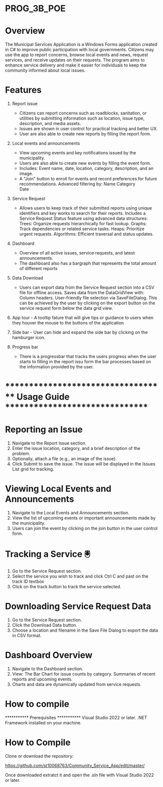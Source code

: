 # PROG_3B_POE
# Overview
The Municipal Services Application is a Windows Forms application created in C# to improve public participation with local governments. Citizens may use the app to report concerns, browse local events and news, request services, and receive updates on their requests. The program aims to enhance service delivery and make it easier for individuals to keep the community informed about local issues.

# Features
1. Report issue
    - Citizens can report concerns such as roadblocks, sanitation, or utilities by submitting         information such as location, issue type, description, and media assets.
    - Issues are shown in user control for practical tracking and better UX.
    - User are also able to create new reports by filling the report form.
      
2. Local events and announcements
   - View upcoming events and key notifications issued by the municipality.
   - Users are also able to create new events by filling the event form.
   - Includes:
      Event name, date, location, category, description, and an image.
   - A "Join" button to enroll for events and record preferences for future recommendations.
      Advanced filtering by:
         Name
         Category           
         Date
     
3. Service Request
      - Allows users to keep track of their submitted reports using unique identifiers and key            works to search for their reports.
         Includes a Service Request Status feature using advanced data structures:
         Trees: Organize requests hierarchically for fast lookup.
         Graphs: Track dependencies or related service tasks.
         Heaps: Prioritize urgent requests.
         Algorithms: Efficient traversal and status updates.

4. Dashboard
      -  Overview of all active issues, service requests, and latest announcements.
      -  The dashboard also has a bargraph that represents the total amount of different reports

5. Data Download
      - Users can export data from the Service Request section into a CSV file for offline             access.
      Saves data from the DataGridView with:
      Column headers.
      User-friendly file selection via SaveFileDialog.
      This can be achieved by the user by clicking on the export button on the service request         form below the data grid view.

6. App tour
         - A tooltip fature that will give tips or guidance to users when they houver the mouse            to the buttons of the application
   
7. Side bar
          - User can hide and expand the side bar by clicking on the hamburger icon.
    
8. Progress bar
      -  There is a progressbar that tracks the users progress when the user starts to filling          in the report issu form the bar processes based on the information provided by the user.
   
# ********************************** Usage Guide ******************************
  # Reporting an Issue
1. Navigate to the Report Issue section.
2. Enter the issue location, category, and a brief description of the problem.
3. Optionally, attach a file (e.g., an image of the issue).
4. Click Submit to save the issue. The issue will be displayed in the Issues List grid for tracking.
   
# Viewing Local Events and Announcements
1. Navigate to the Local Events and Announcements section.
2. View the list of upcoming events or important announcements made by the municipality.
3. Users can join the event by clicking on the join button in the user control form.
   
# Tracking a Service 🖲
1. Go to the Service Request section.
3. Select the service you wish to track and click Ctrl C and past on the track ID textbox  
4. Click on the track button to track the service selected.
   
# Downloading Service Request Data
1. Go to the Service Request section.
2. Click the Download Data button.
3. Choose a location and filename in the Save File Dialog to export the data in CSV format.

# Dashboard Overview
1. Navigate to the Dashboard section.
2. View:
      The Bar Chart for issue counts by category.
      Summaries of recent reports and upcoming events.
3. Charts and data are dynamically updated from service requests.

# How to compile
   *********** Prerequisites ***********
      Visual Studio 2022 or later.
      .NET Framework installed on your machine.
      
# How to Compile
Clone or download the repository:

https://github.com/st10068763/Community_Service_App/edit/master/

Once downloaded extratct it and open the .sln file with  Visual Studio 2022 or later.
